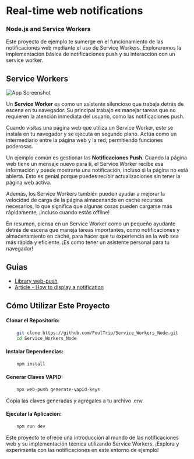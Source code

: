 # Real-time web notifications

### Node.js and Service Workers

Este proyecto de ejemplo te sumerge en el funcionamiento de las notificaciones web mediante el uso de Service Workers. Exploraremos la implementación básica de notificaciones push y su interacción con un service worker.

## Service Workers

![App Screenshot](https://res.cloudinary.com/df2gu30lb/image/upload/v1709798115/v7e1a5zjn9vi1nkpf3ny.webp)

Un **Service Worker** es como un asistente silencioso que trabaja detrás de escena en tu navegador. Su principal trabajo es manejar tareas que no requieren la atención inmediata del usuario, como las notificaciones push.

Cuando visitas una página web que utiliza un Service Worker, este se instala en tu navegador y se ejecuta en segundo plano. Actúa como un intermediario entre la página web y la red, permitiendo funciones poderosas.

Un ejemplo común es gestionar las **Notificaciones Push**. Cuando la página web tiene un mensaje nuevo para ti, el Service Worker recibe esa información y puede mostrarte una notificación, incluso si la página no está abierta. Esto es genial porque puedes recibir actualizaciones sin tener la página web activa.

Además, los Service Workers también pueden ayudar a mejorar la velocidad de carga de la página almacenando en caché recursos necesarios, lo que significa que algunas cosas pueden cargarse más rápidamente, ¡incluso cuando estás offline!

En resumen, piensa en un Service Worker como un pequeño ayudante detrás de escena que maneja tareas importantes, como notificaciones y almacenamiento en caché, para hacer que tu experiencia en la web sea más rápida y eficiente. ¡Es como tener un asistente personal para tu navegador!

## Guias
 - [Library web-push](https://www.npmjs.com/package/web-push)
 - [Article - How to display a notification](https://web.dev/articles/push-notifications-display-a-notification?hl=es-419)

## Cómo Utilizar Este Proyecto

#### Clonar el Repositorio:

```bash
    git clone https://github.com/FoulTrip/Service_Workers_Node.git
    cd Service_Workers_Node
```
#### Instalar Dependencias:

```bash
    npm install
```
#### Generar Claves VAPID:

```bash
    npx web-push generate-vapid-keys
```
Copia las claves generadas y agrégales a tu archivo .env.

#### Ejecutar la Aplicación:

```bash
    npm run dev
```

Este proyecto te ofrece una introducción al mundo de las notificaciones web y su implementación técnica utilizando Service Workers. ¡Explora y experimenta con las notificaciones en este entorno de ejemplo!
